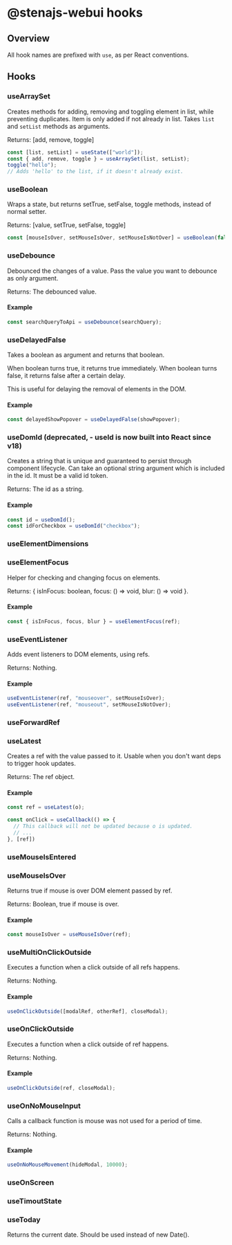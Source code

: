 # @stenajs-webui hooks

## Overview

All hook names are prefixed with `use`, as per React conventions.

## Hooks

### useArraySet

Creates methods for adding, removing and toggling element in list, while preventing duplicates.
Item is only added if not already in list.
Takes `list` and `setList` methods as arguments.

Returns: [add, remove, toggle]

```js
const [list, setList] = useState(["world"]);
const { add, remove, toggle } = useArraySet(list, setList);
toggle("hello");
// Adds 'hello' to the list, if it doesn't already exist.
```

### useBoolean

Wraps a state, but returns setTrue, setFalse, toggle methods, instead of normal setter.

Returns: [value, setTrue, setFalse, toggle]

```js
const [mouseIsOver, setMouseIsOver, setMouseIsNotOver] = useBoolean(false);
```

### useDebounce

Debounced the changes of a value.
Pass the value you want to debounce as only argument.

Returns: The debounced value.

#### Example

```js
const searchQueryToApi = useDebounce(searchQuery);
```

### useDelayedFalse

Takes a boolean as argument and returns that boolean.

When boolean turns true, it returns true immediately.
When boolean turns false, it returns false after a certain delay.

This is useful for delaying the removal of elements in the DOM.

#### Example

```js
const delayedShowPopover = useDelayedFalse(showPopover);
```

### useDomId (deprecated, - useId is now built into React since v18)

Creates a string that is unique and guaranteed to persist through component lifecycle.
Can take an optional string argument which is included in the id. It must be a valid id token.

Returns: The id as a string.

#### Example

```js
const id = useDomId();
const idForCheckbox = useDomId("checkbox");
```

### useElementDimensions


### useElementFocus

Helper for checking and changing focus on elements.

Returns: { isInFocus: boolean, focus: () => void, blur: () => void }.

#### Example

```js
const { isInFocus, focus, blur } = useElementFocus(ref);
```

### useEventListener

Adds event listeners to DOM elements, using refs.

Returns: Nothing.

#### Example

```js
useEventListener(ref, "mouseover", setMouseIsOver);
useEventListener(ref, "mouseout", setMouseIsNotOver);
```

### useForwardRef


### useLatest

Creates a ref with the value passed to it.
Usable when you don't want deps to trigger hook updates.

Returns: The ref object.

#### Example

```js
const ref = useLatest(o);

const onClick = useCallback(() => {
  // This callback will not be updated because o is updated.
  // ...
}, [ref])
```

### useMouseIsEntered


### useMouseIsOver

Returns true if mouse is over DOM element passed by ref.

Returns: Boolean, true if mouse is over.

#### Example

```js
const mouseIsOver = useMouseIsOver(ref);
```

### useMultiOnClickOutside

Executes a function when a click outside of all refs happens.

Returns: Nothing.

#### Example

```js
useOnClickOutside([modalRef, otherRef], closeModal);
```

### useOnClickOutside

Executes a function when a click outside of ref happens.

Returns: Nothing.

#### Example

```js
useOnClickOutside(ref, closeModal);
```

### useOnNoMouseInput

Calls a callback function is mouse was not used for a period of time.

Returns: Nothing.

#### Example

```js
useOnNoMouseMovement(hideModal, 10000);
```

### useOnScreen

### useTimoutState

### useToday

Returns the current date.
Should be used instead of new Date().
